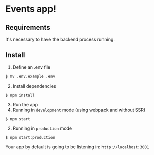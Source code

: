 # Events app!

## Requirements

It's necessary to have the backend process running.

## Install

1. Define an .env file
```
$ mv .env.example .env
```
2. Install dependencies
```
$ npm install
```
3. Run the app
  1. Running in `development` mode (using webpack and without SSR)
  ```
  $ npm start
  ```
  2. Running in `production` mode
  ```
  $ npm start:production
  ```

Your app by default is going to be listening in: `http://localhost:3001`


